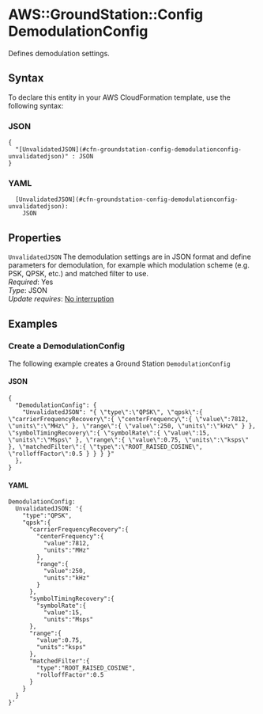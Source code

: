 # AWS::GroundStation::Config DemodulationConfig<a name="aws-properties-groundstation-config-demodulationconfig"></a>

 Defines demodulation settings\. 

## Syntax<a name="aws-properties-groundstation-config-demodulationconfig-syntax"></a>

To declare this entity in your AWS CloudFormation template, use the following syntax:

### JSON<a name="aws-properties-groundstation-config-demodulationconfig-syntax.json"></a>

```
{
  "[UnvalidatedJSON](#cfn-groundstation-config-demodulationconfig-unvalidatedjson)" : JSON
}
```

### YAML<a name="aws-properties-groundstation-config-demodulationconfig-syntax.yaml"></a>

```
  [UnvalidatedJSON](#cfn-groundstation-config-demodulationconfig-unvalidatedjson): 
    JSON
```

## Properties<a name="aws-properties-groundstation-config-demodulationconfig-properties"></a>

`UnvalidatedJSON`  <a name="cfn-groundstation-config-demodulationconfig-unvalidatedjson"></a>
 The demodulation settings are in JSON format and define parameters for demodulation, for example which modulation scheme \(e\.g\. PSK, QPSK, etc\.\) and matched filter to use\.   
*Required*: Yes  
*Type*: JSON  
*Update requires*: [No interruption](https://docs.aws.amazon.com/AWSCloudFormation/latest/UserGuide/using-cfn-updating-stacks-update-behaviors.html#update-no-interrupt)

## Examples<a name="aws-properties-groundstation-config-demodulationconfig--examples"></a>

### Create a DemodulationConfig<a name="aws-properties-groundstation-config-demodulationconfig--examples--Create_a_DemodulationConfig"></a>

The following example creates a Ground Station `DemodulationConfig`

#### JSON<a name="aws-properties-groundstation-config-demodulationconfig--examples--Create_a_DemodulationConfig--json"></a>

```
{
  "DemodulationConfig": {
    "UnvalidatedJSON": "{ \"type\":\"QPSK\", \"qpsk\":{ \"carrierFrequencyRecovery\":{ \"centerFrequency\":{ \"value\":7812, \"units\":\"MHz\" }, \"range\":{ \"value\":250, \"units\":\"kHz\" } }, \"symbolTimingRecovery\":{ \"symbolRate\":{ \"value\":15, \"units\":\"Msps\" }, \"range\":{ \"value\":0.75, \"units\":\"ksps\" }, \"matchedFilter\":{ \"type\":\"ROOT_RAISED_COSINE\", \"rolloffFactor\":0.5 } } } }"
  },
}
```

#### YAML<a name="aws-properties-groundstation-config-demodulationconfig--examples--Create_a_DemodulationConfig--yaml"></a>

```
DemodulationConfig:
  UnvalidatedJSON: '{
    "type":"QPSK",
    "qpsk":{
      "carrierFrequencyRecovery":{
        "centerFrequency":{
          "value":7812,
          "units":"MHz"
        },
        "range":{
          "value":250,
          "units":"kHz"
        }
      },
      "symbolTimingRecovery":{
        "symbolRate":{
          "value":15,
          "units":"Msps"
      },
      "range":{
        "value":0.75,
        "units":"ksps"
      },
      "matchedFilter":{
        "type":"ROOT_RAISED_COSINE",
        "rolloffFactor":0.5
      }
    }
  }
}'
```